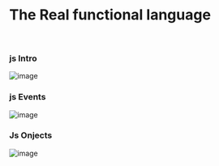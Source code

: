 
# The Real functional language
<br>



### js Intro 
![image](https://user-images.githubusercontent.com/67835881/116962798-a9f67180-acc4-11eb-8be5-313ae7729e89.png)

### js Events
![image](https://user-images.githubusercontent.com/67835881/117009373-4b071b80-ad09-11eb-9930-716a8271be40.png)

### Js Onjects
![image](https://user-images.githubusercontent.com/67835881/117017963-b228ce00-ad11-11eb-88f9-f2f55459b86f.png)
